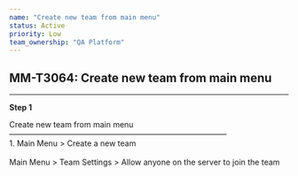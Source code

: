 ```yaml
---
name: "Create new team from main menu"
status: Active
priority: Low
team_ownership: "QA Platform"
---
```


## MM-T3064: Create new team from main menu

---

**Step 1**

Create new team from main menu\
————————————————————————————\
1\. Main Menu > Create a new team\
\
Main Menu > Team Settings > Allow anyone on the server to join the team
